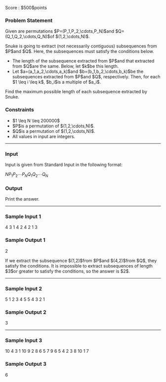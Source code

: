 
<div>

<span>

<span>

<p>
Score : $500$points
</p>

<div>

<section>

### **Problem Statement**

<p>
Given are permutations $P=(P_1,P_2,\cdots,P_N)$and $Q=(Q_1,Q_2,\cdots,Q_N)$of $(1,2,\cdots,N)$.
</p>

<p>
Snuke is going to extract (not necessarily contiguous) subsequences from $P$and $Q$.
Here, the subsequences must satisfy the conditions below.
</p>

<ul>

<li>
The length of the subsequence extracted from $P$and that extracted from $Q$are the same. Below, let $k$be this length.
</li>

<li>
Let $a=(a_1,a_2,\cdots,a_k)$and $b=(b_1,b_2,\cdots,b_k)$be the subsequences extracted from $P$and $Q$, respectively.
Then, for each $1 \leq i \leq k$, $b_i$is a multiple of $a_i$.
</li>

</ul>

<p>
Find the maximum possible length of each subsequence extracted by Snuke.
</p>

</section>

</div>

<div>

<section>

### **Constraints**

<ul>

<li>
$1 \leq N \leq 200000$
</li>

<li>
$P$is a permutation of $(1,2,\cdots,N)$.
</li>

<li>
$Q$is a permutation of $(1,2,\cdots,N)$.
</li>

<li>
All values in input are integers.
</li>

</ul>

</section>

</div>

---

<div>

<div>

<section>

### **Input**

<p>
Input is given from Standard Input in the following format:
</p>

<div>

$N$$P_1$$P_2$$\cdots$$P_N$$Q_1$$Q_2$$\cdots$$Q_N$
</div>

</section>

</div>

<div>

<section>

### **Output**

<p>
Print the answer.
</p>

</section>

</div>

</div>

---

<div>

<section>

### **Sample Input 1**

<div>

4
3 1 4 2
4 2 1 3

</div>

</section>

</div>

<div>

<section>

### **Sample Output 1**

<div>

2

</div>

<p>
If we extract the subsequence $(1,2)$from $P$and $(4,2)$from $Q$, they satisfy the conditions.
It is impossible to extract subsequences of length $3$or greater to satisfy the conditions, so the answer is $2$.
</p>

</section>

</div>

---

<div>

<section>

### **Sample Input 2**

<div>

5
1 2 3 4 5
5 4 3 2 1

</div>

</section>

</div>

<div>

<section>

### **Sample Output 2**

<div>

3

</div>

</section>

</div>

---

<div>

<section>

### **Sample Input 3**

<div>

10
4 3 1 10 9 2 8 6 5 7
9 6 5 4 2 3 8 10 1 7

</div>

</section>

</div>

<div>

<section>

### **Sample Output 3**

<div>

6

</div>

</section>

</div>

</span>

</span>

</div>
